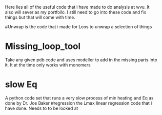 Here lies all of the useful code that i have made to do analysis at wvu. It also will sever as my portfoilo. 
I still need to go into these code and fix things but that will come with time. 

#Unwrap 
is the code that i made for Loos to unwrap a selection of things 
# Missing_loop_tool
Take any given pdb code and uses modeller to add in the missing parts into it. 
It at the time only works with monomers
# slow Eq 
A python code set that runs a very slow process of min heating and Eq 
as done by Dr. Joe Baker
#regression 
the Lmax linear regression code that i have done. Needs to to be looked at 

